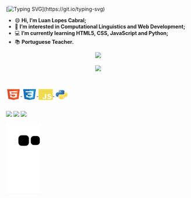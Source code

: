 [![Typing SVG](https://readme-typing-svg.herokuapp.com/?color=F8F8FF&size=28&center=true&vCenter=true&width=1000&lines=Ol%C3%A1,+Meu+Nome+%C3%A9+Luan+Lopes+Cabral;Tenho+23+Anos;)](https://git.io/typing-svg)

- 😄 **Hi, I’m Luan Lopes Cabral;**
- 👀 **I’m interested in Computational Linguistics and Web Development;**
- 💻 **I’m currently learning HTML5, CSS, JavaScript and Python;**
- 📚 **Portuguese Teacher.**



<div align="center">
  <a href="https://github.com/lulkabral">
  <img height="130em" src="https://github-readme-stats.vercel.app/api?username=lulkabral&show_icons=true&theme=dark&include_all_commits=true&count_private=true"/>
   <br>
    <br>
  <img height="130em" src="https://github-readme-stats.vercel.app/api/top-langs/?username=lulkabral&layout=compact&langs_count=7&theme=dark"/>
</div>
<div>




</div>
  
  ##
 
<div> 
 
<div 
<div style="display: inline_block"><br>
<img align="center" alt="Luan-HTML" height="30" width="40" src="https://raw.githubusercontent.com/devicons/devicon/master/icons/html5/html5-original.svg">
<img align="center" alt="Luan-CSS" height="30" width="40" src="https://raw.githubusercontent.com/devicons/devicon/master/icons/css3/css3-original.svg">
<img align="center" alt="Luan-Js" height="30" width="40" src="https://raw.githubusercontent.com/devicons/devicon/master/icons/javascript/javascript-plain.svg">
<img align="center" alt="Luan-Python" height="30" width="40" src="https://raw.githubusercontent.com/devicons/devicon/master/icons/python/python-original.svg">
</div>

</div>
  
  ##
 
<div> 
<div 
<a href="https://www.instagram.com/iamluau/" target="_blank"><img src="https://img.shields.io/badge/-Instagram-%23E4405F?style=for-the-badge&logo=instagram&logoColor=white" target="_blank"></a>
<a href = "mailto:luankabral1504@gmail.com"><img src="https://img.shields.io/badge/-Gmail-%23333?style=for-the-badge&logo=gmail&logoColor=white" target="_blank"></a>
<a href="https://www.linkedin.com/in/luan-lopes-cabral-66b416244/" target="_blank"><img src="https://img.shields.io/badge/-LinkedIn-%230077B5?style=for-the-badge&logo=linkedin&logoColor=white" target="_blank"></a>
</div>

![Snake animation](https://github.com/rafaballerini/rafaballerini/blob/output/github-contribution-grid-snake.svg)
<!---
lulkabral/lulkabral is a ✨ special ✨ repository because its `README.md` (this file) appears on your GitHub profile.
You can click the Preview link to take a look at your changes.
--->
 
